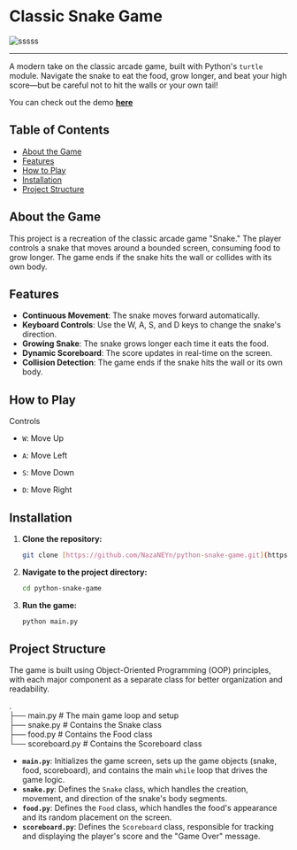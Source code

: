 # Classic Snake Game

![sssss](https://github.com/user-attachments/assets/fe7e534a-04c3-44c9-b572-a923062d4be7)
<hr>

A modern take on the classic arcade game, built with Python's `turtle` module. Navigate the snake to eat the food, grow longer, and beat your high score—but be careful not to hit the walls or your own tail!
<br>

You can check out the demo **[here](https://www.youtube.com/watch?v=ffHKf57doVE)**




## Table of Contents
- [About the Game](#about-the-game)
- [Features](#features)
- [How to Play](#how-to-play)
- [Installation](#installation)
- [Project Structure](#project-structure)

## About the Game

This project is a recreation of the classic arcade game "Snake." The player controls a snake that moves around a bounded screen, consuming food to grow longer. The game ends if the snake hits the wall or collides with its own body.

## Features

- **Continuous Movement**: The snake moves forward automatically.
- **Keyboard Controls**: Use the W, A, S, and D keys to change the snake's direction.
- **Growing Snake**: The snake grows longer each time it eats the food.
- **Dynamic Scoreboard**: The score updates in real-time on the screen.
- **Collision Detection**: The game ends if the snake hits the wall or its own body.

## How to Play

Controls
* `W`: Move Up

* `A`: Move Left

* `S`: Move Down

* `D`: Move Right


## Installation

1.  **Clone the repository:**
    ```bash
    git clone [https://github.com/NazaNEYn/python-snake-game.git](https://github.com/NazaNEYn/python-snake-game.git)
    ```
2.  **Navigate to the project directory:**
    ```bash
    cd python-snake-game
    ```
3.  **Run the game:**
    ```bash
    python main.py
    ```

## Project Structure

The game is built using Object-Oriented Programming (OOP) principles, with each major component as a separate class for better organization and readability.<br>

.  <br>
├── main.py             # The main game loop and setup <br>
├── snake.py            # Contains the Snake class  <br>
├── food.py             # Contains the Food class  <br>
└── scoreboard.py       # Contains the Scoreboard class  <br>

- **`main.py`**: Initializes the game screen, sets up the game objects (snake, food, scoreboard), and contains the main `while` loop that drives the game logic.
- **`snake.py`**: Defines the `Snake` class, which handles the creation, movement, and direction of the snake's body segments.
- **`food.py`**: Defines the `Food` class, which handles the food's appearance and its random placement on the screen.
- **`scoreboard.py`**: Defines the `Scoreboard` class, responsible for tracking and displaying the player's score and the "Game Over" message.

